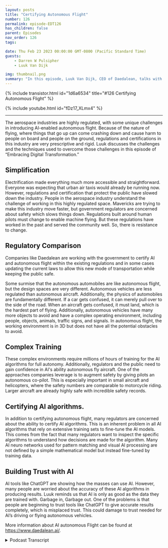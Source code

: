 ```yaml
---
layout: posts
title: "Certifying Autonomous Flight"
number: 126
permalink: episode-EDT126
has_children: false
parent: Episodes
nav_order: 126
tags:

date: Thu Feb 23 2023 00:00:00 GMT-0800 (Pacific Standard Time)
guests:
    - Darren W Pulsipher
    - Luuk Van Dijk

img: thumbnail.png
summary: "In this episode, Luuk Van Dijk, CEO of Daedalean, talks with Darren about how his company has developed a technique to help governments certify AI-empowered autonomous flight in a highly regulated industry."
---
```


{% include transistor.html id="1d6a6534" title="#126 Certifying Autonomous Flight" %}

{% include youtube.html id="fDz17_XLmx4" %}

---

<p>The aerospace industries are highly regulated, with some unique challenges in introducing AI-enabled autonomous flight. Because of the nature of flying, where things that go up can come crashing down and cause harm to people on board and people on the ground, regulations and certifications in this industry are very prescriptive and rigid. Luuk discusses the challenges and the techniques used to overcome those challenges in this episode of “Embracing Digital Transformation.”</p><h2> Simplification</h2>
<p>
Electrification made everything much more accessible and straightforward. Everyone was expecting that urban air taxis would already be running now. However, regulations and certification that protect the public have slowed down the industry. People in the aerospace industry understand the challenge of working in this highly regulated space. Mavericks are trying to make this industry move faster, but government regulators are concerned about safety which slows things down. Regulations built around human pilots must change to enable machine flying. But these regulations have worked in the past and served the community well. So, there is resistance to change.</p><h2> Regulatory Comparison</h2>
<p>
Companies like Daedalean are working with the government to certify AI and autonomous flight within the existing regulations and in some cases updating the current laws to allow this new mode of transportation while keeping the public safe.Some surmise that the autonomous automobiles are like autonomous flight, but the design spaces are very different. Autonomous vehicles are less regulated than autonomous aircraft. Additionally, the physics of automobiles are fundamentally different. If a car gets confused, it can merely pull over to the side of the road. When an aircraft gets confused, it must land, which is the hardest part of flying. Additionally, autonomous vehicles have many more objects to avoid and have a complex operating environment, including people, objects, animals, traffic signs, and signals. In autonomous flight, the working environment is in 3D but does not have all the potential obstacles to avoid.</p><h2> Complex Training</h2>
<p>
These complex environments require millions of hours of training for the AI algorithms for full autonomy. Additionally, regulators and the public need to gain confidence in AI's ability autonomous fly aircraft. One of the approaches companies leverage is to augment safety by giving pilots an autonomous co-pilot. This is especially important in small aircraft and helicopters, where the safety numbers are comparable to motorcycle riding. Larger aircraft are already highly safe with incredible safety records.</p><h2> Certifying AI algorithms.</h2>
<p>
In addition to certifying autonomous flight, many regulators are concerned about the ability to certify AI algorithms. This is an inherent problem in all AI algorithms that rely on extensive training sets to fine-tune the AI models. This comes from the fact that many regulators want to inspect the specific algorithms to understand how decisions are made for the algorithm. Many AI neuro networks used for pattern matching and visual AI processing are not defined by a simple mathematical model but instead fine-tuned by training data.</p><h2> Building Trust with AI</h2>
<p>
AI tools like ChatGPT are showing how the masses can use AI. However, many people are worried about the accuracy of these AI algorithms in producing results. Luuk reminds us that AI is only as good as the data they are trained with. Garbage in, Garbage out. One of the problems is that people are beginning to trust tools like ChatGPT to give accurate results completely, which is misplaced trust. This could damage to trust needed for AI’s driving or flying autonomous vehicles.More information about AI autonomous Flight can be found at https://www.daedalean.ai/.</p>
<p>

<details>
<summary> Podcast Transcript </summary>

<p>﻿1</p>
<p>Hello, this is Darren</p>
<p>Pulsipher, chief solution,architect of public sector at Intel.</p>
<p>And welcome to Embracing</p>
<p>Digital Transformation,where we investigate effective change,leveragingpeople process and technology.</p>
<p>On today's episode, certifyingautonomous flight is Luuk Van Dijk,</p>
<p>CEO of the Deadalean.</p>
<p>Luuk.</p>
<p>Welcome to the show.</p>
<p>Thanks for having me.</p>
<p>Hey, Luuk, you're the CEO of Daedalean,</p>
<p>Did I say it right?</p>
<p>Almost. I say the Daedalean.</p>
<p>But anyway, I when I chose the name,</p>
<p>I knew I was going to have to acceptall the pronunciations that people get.</p>
<p>So it's great talking to you.</p>
<p>We talked just briefly before this, and I.</p>
<p>I learn about your companythrough a former Intel employee.</p>
<p>Really fascinating stuff.</p>
<p>But before we get into that, Luuk,tell us a little bit about yourself.</p>
<p>Okay.</p>
<p>My name is Luuk Van Dijk.</p>
<p>I'm a physicist by training,actually a theoretical physicist,but I bluffed my waythrough a career of programing computers.</p>
<p>I moved from Zurichfrom the Netherlands, where I was born,and raised to Zurich in Switzerland.</p>
<p>When Google opened an officethere back in 2005,</p>
<p>I worked for Google for quite a long time.</p>
<p>Programing computers.</p>
<p>Then I had the good fortune.</p>
<p>Amazing opportunityto work for Space X on the flightcontrols in Hawthorne,</p>
<p>California for almost a year and a half.</p>
<p>Then, for various reasons that wedidn't go into, I returned to Switzerland,which is very nice and comfortableand an excellent place to raise kids.</p>
<p>And a couple of thingscame togetherthat made me decide to start this company.</p>
<p>Therewere a couple of things from my past.</p>
<p>Having worked for Google,having worked for Space X,seeing that you can do thingsthe aerospace way, you can do thingsthe Internet way, and you confuse themand do amazing things.</p>
<p>But certification is reallysomething that you should useto make your thing betterrather than see itas a bureaucratic handicap.</p>
<p>There was something I got fromthe episode.</p>
<p>The American style ambitionwas something that you have therethat you have less of hereand that you can do that.</p>
<p>Flying is an interesting problemspace to be in.</p>
<p>So these things came together and that'swhat made me decideto start Daedalean in 2016.</p>
<p>And our goal is to bring modern roboticsand artificialintelligence and machinelearning, innovation and all these thingsto the worldof certifiable flight control systems.</p>
<p>And the general belief back in 2016was that machine learning.</p>
<p>Nobody knows how that works.</p>
<p>Therefore it'sfundamentally un certifiable.</p>
<p>And on the other hand, the culturefrom academia and getting stuff to workor, you know, programing things for phonesis completely disjointfrom how you program stuff for aircraftor for rockets.</p>
<p>So I thought it would be interestingto join thatto bridge these gaps and to createa way touse thesemodern techniques in an aircraft,which is the solutionfor an actual interesting problems.</p>
<p>Namely, how do you fly at scalewithout relying very deepin the control loop on the human andso that's what we set out to do today.</p>
<p>We're about 100 people, mostly in Zurich.</p>
<p>I poached one of your employees.</p>
<p>Yes, you did.</p>
<p>The ones you just talkedabout to be my head of businessdevelopment in the United States.</p>
<p>So we have her name is my Aberdeen.</p>
<p>And she was supposed to be here with me,but she's currently developing business.</p>
<p>She had the Phenix, Arizona officeand dealswith all our key accounts of whichthere are many in the United States.</p>
<p>And then we have a little dataannotation office in Latvia,and the core of engineeringhappens here in Zurichand what we've built so far is visualbased systems that, you know,just like the human eyecan see where you are, where you can fly,where others are flying,that you fly into,and where you can land, which are arguablythe three most important things you doif you're on your ownin visual conditions in aircraft.</p>
<p>So do I mean, that was a lot. Yes.</p>
<p>I got to unpack a little bit of that.</p>
<p>So you're you're targetingprimarily these autonomousflying like air taxis in urban areas. And</p>
<p>I would love to have that.</p>
<p>I would, yes. Yes, I wouldn't. Right.</p>
<p>And they were definitely the inspirationto get started.</p>
<p>So in 2016,there were a couple of companies in</p>
<p>Germany and also the United Statesthat were, you know, startingwith these vehicles that were calledelectrical electric, vertical takeoffand landing for urban mobilityor a local regional mobility.</p>
<p>And what struck me wasthat electrification of the drive trainwould makewould make everything a lot simpler.</p>
<p>And things that are simpler are safer andcheaper and, you know, generally better.</p>
<p>And so the total number of aircraftthat are built in the worldin any given yearcurrently is around 5000, sorry, 3500.</p>
<p>So there's almost nothingcompared to 80 million cars.</p>
<p>But if this urban mobility takes off,you know, you're going to have 50,000 jobsor no 100,000 metersor even flying around the world,which would massively changethe way the aerospace industry is stacked.</p>
<p>So I thought, ha, there's an opportunitybecause how are these peoplegoing to find peoplewith a commercial pilot license?</p>
<p>So that's what got me started.</p>
<p>Since then, two things happened.</p>
<p>First of all, the timelines that I and</p>
<p>I guess everyone hadfor these urban mobilities was,you know, it should be flying by now.</p>
<p>Yeah, of course. Yeah.</p>
<p>And turns out that I so,so that didn't quite happen.</p>
<p>The other thing that happenedwas we saw that an existing aircraftthere is actually a lot of headroomand there's a lot of things to be done.</p>
<p>Also, we learned through discussionswith very people very high upthat the relevant authoritiesthat barging in and saying,oh, okay,we're going to take out the human,put in this computer here,trust us, it's safe.</p>
<p>You know, it'snot a it's not a recipe for success.</p>
<p>We knew thatyou have to actually certified,but they gave us the very important hintthat we should be a good copilotbefore we tried to be good pilots.</p>
<p>And that actually made us rethinkour whole marketing approach.</p>
<p>So with respect to DC vehicles, that wasdefinitely the targets we were going for.</p>
<p>I guess this is a general themein aerospace.</p>
<p>The timelines are so long.</p>
<p>The things are only started by peoplewho didn't get the memo.</p>
<p>It was hard.</p>
<p>No, I'm guilty,so I thought it would be done by now.</p>
<p>These things would be flying,but that doesn'tundercut the fundamental assumptionthat there's a viable business case hereby solving problems.</p>
<p>Some of these details are definitely goingto definitely going to happen.</p>
<p>And they will need thisbecause in current instrumentflight rules,you can have one air taxi over Londonand then everybody elsestay the hell out of the airspacebecause there's the air taxis there,everybody's there.</p>
<p>So if you want to fly 100 of these thingsover London or Paris or New York,you're going to have to do somethingdifferent than flying an instrument.</p>
<p>Rules flying visual rules.</p>
<p>You know, you get to maybe a couple more,but then the responsible partyto not fly into each otheris is own boards.</p>
<p>And so you have to have a systemthat flies much better than the humansto keep all these things apart.</p>
<p>You need to do some vehicles,visual communication, butyou can't really rely on a central systemthat solves it for everyone.</p>
<p>Because the rules of the air todayallow people just to fly there.</p>
<p>And these rules are set downin international treaties,the change in the timescale of years.</p>
<p>So one of our basic ingredients wasyou have to fly like a human betweenhumans in a system that's designedfrom 120 years ago around humans.</p>
<p>So humans are actually very deepin the control of holding a stick.</p>
<p>And in most aircraft theyif you let go of the sticks,eventually you will die by it.</p>
<p>So the autopilot does a trivial amount ofautomation in cruise,but for almost all aircraft,you have to disengage that by hand.</p>
<p>There's no helicopter. Yeah.</p>
<p>For example, to land.</p>
<p>And then there's a rulewhich in the United Statesis called the part 90 1113,which says thateven if you're flying instrument rulesor visual flight rules, doesn't matterif the conditions are visual, other peoplemight be flying on visual rules.</p>
<p>And that means it's your responsibilityto look out the windowto not fly into them.</p>
<p>So there's no instrument todaythat can do the looking out the window.</p>
<p>So it's it's actually on visual,it's in the law.</p>
<p>And these things change very slowly.</p>
<p>And there's a good reasonthat they are the way they are.</p>
<p>So there's there's bad reason,which is the legacy.</p>
<p>But the good reason is, well, it works.</p>
<p>And visual information is the highestdensity of information around us.</p>
<p>And it's on accident that we have eyesthat are sensitive spectrum.</p>
<p>So you want to build systemsthat can fly likea human evaluating that informationand fuzing it all.</p>
<p>This is another thing.</p>
<p>It is an aircraft today,very much not the case.</p>
<p>Every instrument is is by itselfclamoring for the attention of a pilotwho has the job of fuzing it all into onecoherent picture of the situation.</p>
<p>And this is on purpose because notall the instruments are equally reliableand you have to make some judgment calls.</p>
<p>I'm not forcing thisbecause I look outside and I can still seethat I'm following this coastline.</p>
<p>So somebody must have been messingwith my G.P.S.dips.</p>
<p>Generally, it's a world miraclethat the thing exists.</p>
<p>It's not actually safe enoughto conduct flight operations, for example.</p>
<p>You know,you're not supposed to land on zone.</p>
<p>We didn't do it,but you're not supposed to.</p>
<p>So the next thing you have to dois certify that because in the air,nothing nothing goes in an airplanewithout the FAA signing off on it.</p>
<p>You have it?</p>
<p>No, is a quick question on that,because it is.</p>
<p>Does the FAA kind of controlall the airspace throughout the world?</p>
<p>No, no. But no.</p>
<p>But I mean,but if if I get FAA approval on something,does everyone else kind of say, well,if you got FAA, it's good enough was So</p>
<p>I don't know.</p>
<p>I it's not it's not it's not that simple.</p>
<p>But between the FAAand the AASA, you know,if the systems get certified, then you'rethen then you're in a good start tothe rest of the worldwill probably recognize or compete with.</p>
<p>So there's differentkinds of certification.</p>
<p>This is about the instrumentsand the equipment.</p>
<p>The other crucial thing is the the rightsto operate in a certain way.</p>
<p>You know,</p>
<p>I have this airline, I fly from hereto there doing this kind of operations.</p>
<p>I you know, I do search and rescueor I have this commercial, we call itjust transporting people to holidays oror I have cargo or transports or organs orthat particular type of operationsalso subject to certification.</p>
<p>And there the FAA is,you know, is rules for airlines,also knownas the United States of America.</p>
<p>Yeah.</p>
<p>And the other rules, the other land,also known as the European Unionand some nearby things. Andso these are twoaspects that you have toyou have to both have and bring.</p>
<p>But so if you have those two,then you have a good start.</p>
<p>So so just real quick,because when you were talking,</p>
<p>I was thinking this sounds a lot like thethe problemsthat we're having with the autonomousvehicles and certification.</p>
<p>And I need visual. I need.</p>
<p>So would you say a lot of thethe technical andand political or certification issuesare very similar to autonomous vehicles?</p>
<p>In some ways, yes. In some ways not.</p>
<p>So we're really in a different cornerof the design space.</p>
<p>So first of all, drivingis very unregulated. No.</p>
<p>Compared to the airspace compared to.</p>
<p>Okay. Really.</p>
<p>And the other thing is that if you driveand your robot doesn't know what to doanymore, your robot can try to pull followup, you know, flash the red light.</p>
<p>I don't know.</p>
<p>Are we doing any more installing?</p>
<p>You can't do that in an airplane.</p>
<p>No, it's called landingand it's already the hardest thing.</p>
<p>So if your computerdoes not allow anymore,you know, you haveyou have quite a big problem.</p>
<p>So and from a, you know, physicistfrom a physics point of view,apart from the half empty squaredcomponent of your energy,you have the M times, G times thethe heightcomponent of the energy,which is the thing that really kills you.</p>
<p>That's what you do.</p>
<p>Yeah, yeah. Falling out of the sky and so,so with thatthe barrier to put, to try out the things,to put new thingsin is really far more rigorousthan in automotive.</p>
<p>In automotiveyou have the certification levelsfor the safety systems that goes to ICL,level B, which is the highest.</p>
<p>So ISO, ABC, D in Aerospace, it'scalled BULB, the design assurance level,which goes from E meaningno to cabin light, has no safety impact.</p>
<p>DC is or is the highest.</p>
<p>And one of the things your colleague,your ex colleagueanalyzed in her time at Intelis that there's ISO leadershighest level is roughlythe same amount of work is as Bell</p>
<p>C to get the goal is twice more worktwice biggera stack of paper with evidencethat it actually works as advertised.</p>
<p>So it's far more rigorous.</p>
<p>And one of the consequencesis that the systems that are allowed to dothis kind of things are really simple.</p>
<p>And you know, it's technology.</p>
<p>Of the 1980s and ninetiesand, youknow, they can do it super reliable.</p>
<p>But it's it's a fairly simple stuffand it requires a human to switchon and off if it if it doesn't workand is deliberately not integrated,it comes with all kinds.</p>
<p>So there's a there's a massive barrierto get into that space,but the robotic problemis actually much simpler.</p>
<p>So driving is a much harder problemthan flyingbecause in drivingyou have the super complex environmentwhere you have to understandthe difference between a rock and a dogand a traffic sign and a bicyclethat actually goes this way, or onewhen you're flying youto just avoid things.</p>
<p>Right? Right.</p>
<p>If you can see it, do not fly into itunless you really sureyou want to land on it.</p>
<p>So that's a problem.</p>
<p>And this is one of the things I alreadyrealized back when I started companies.</p>
<p>So that's the size of problem isyou can hope to solvewith a fairly small team, right?</p>
<p>So these are these cars that was,you know, in 2016, already morethan a decade on the way since the DARPA'schallenge was won by Sebastian Poon.</p>
<p>Uh, so, you know, you're going to needhundreds of millions of dollarsand insanely big teams,and you're going to have this big shakeoutbetween big companies trying to do this.</p>
<p>And then even then there'sgoing to be a valley of promisesand a the throes ofdespair.</p>
<p>Yeah, and all that.</p>
<p>So, you know, we havewe have small version of that, too.</p>
<p>But the general premisehas remained intactso that applying we canwe can actually do simple things.</p>
<p>And so one of the insane sides that camewith these comments from from peoplehigh up in the FAA,you know, be a good copilot firstis also made me realize that if youif you come in with okay</p>
<p>I'm going to take the human out,puts autopilot in,then you immediatelyhave the uphill battle to fight.</p>
<p>Oh, but is that safe enough?</p>
<p>Whereasthere are millions of pilots worldwidethat have to flysingle pilot operations for them.</p>
<p>What if we gave all these pilotsan extra copilot?</p>
<p>Extra copilot?</p>
<p>Now we have a clear safety case wherewe can start by adding immediate safety,also some cost.</p>
<p>But we'll we'll work on that separately.</p>
<p>So once we havethis copilot roll out, we can nowdo things that previously requiredto do a pilot operations.</p>
<p>Maybe we can do some of themwith the pilot and the electrical pilot,and then maybe in the course ofhundreds of thousands of flight hours,we can gather the evidencethat it's actually betterif the electric copilotdoes the landing in a takeoffbecause he tends to fly into here.</p>
<p>Most common thing with helicoptersis flying into a mast that you just saw.</p>
<p>You just forgot about it.</p>
<p>So things like that.</p>
<p>And then we can say, okay,we can move to the phase where,you know, it's betterif the human doesn't touch anythingand here's the evidence to do so.</p>
<p>And so these these are battlesthat will have to be fought onon actual data and and thingsthat are true and not a pipe dream.</p>
<p>So with respect to that,</p>
<p>I've had to tell my investors, listen,you know, in the course of the years,we have the understandingthat we're not going to be donein 2021, but definitely 2028.</p>
<p>There.</p>
<p>Good. I'm kidding.</p>
<p>So wewe are not in a hurry to do things wrong.</p>
<p>And you have to do this carefully.</p>
<p>So anyone who promises you beyond visualline of sight, full autonomyfor arbitrary operations next year,you know, good luck.</p>
<p>The technology may be in principle there,but the evidence that is going to getservice is not.</p>
<p>And that's just the autonomousflying part.</p>
<p>So for many of these new airframes,you also have, you know, you have newpropulsion, give new structures,you have new types of operations,everything is new.</p>
<p>So so they have to get certifiedindependent.</p>
<p>Right? Right, right.</p>
<p>So you have to firsthave your airframe certified,you know, to do pilot operations.</p>
<p>There are somethat want to go to autonomy directly.</p>
<p>But then they also say, okay, which is also going to take us longer to get started.</p>
<p>So in the meantime,we think we have a valid business casewith existing aircraft,uh, both rotorcraft and uh, and smalleraircraft, not the big parts.</p>
<p>That's called part 25, the big airliners.</p>
<p>They're not actually that broken.</p>
<p>So, you know, they're expensive,but they are super safe.</p>
<p>You know, there was a year recentlywhere there were zero crashes worldwideof any of these, and then the next onewas the big disaster.</p>
<p>But that was a common cause of extremethat we shall not discuss.</p>
<p>But so that is that's not the most brokenand it's not the most urgent fix.</p>
<p>But anything that's smaller,smaller than 19seats, all the helicopters,the probability to die per hour is roughlythe same as riding a motorcycle,which, you know, forsome people is acceptable. Butthere's a lot ofheadroom for safetyand also for scaling operations.</p>
<p>And yeah,so that's that's a very interesting field.</p>
<p>And so so,</p>
<p>Luca, a quick question, because the thingsthat you're learning aroundgetting this certificationfor autonomous, right?</p>
<p>Because now we have eyesand machine learningthat are starting to infiltrateall the work that we do, right?</p>
<p>Like Chad GPT is a great example, right,that we shaking the world Andcan I take any of the,any of the learnings that you guyshave learned onhow to certify autonomy for aircraft?</p>
<p>Can I can I take some of those learningsand apply them into other fields?</p>
<p>Um, perhaps yes,</p>
<p>I need to think about that.</p>
<p>But first we need to distinguishautonomy and, and a I thinkso first of all, air is of coursea marketing term.</p>
<p>It means and yes, we've asked quite,you know how to do yetbut so what we do is machine learningand the reason we do machine learningis that the only way to solve a problem,like is there an aircraft in this pictureor, you know, awarenesspictures, the runway just from pixels.</p>
<p>The only way to currently solvethat is by using machine learning.</p>
<p>So it's a means and moment.</p>
<p>And then these are building blocks.</p>
<p>You need to get to the types of operationsyou might want to do without pilots.</p>
<p>So if that's your end goal,your your, your, your bumper to this,we can already do thingsthat are not fully autonomousbut still add valuebecause there's no other instrumenton boardthat can look outside the window and say,ha, there's a runway.</p>
<p>Right? Right.</p>
<p>So, uh, that's on the AI.</p>
<p>Yeah. So, Soit's learning.</p>
<p>Learning, learning, learning. Yes.</p>
<p>So actually a large part of what we doas a company, which we haven'ttalked about in the last half hour yet, is</p>
<p>So first you need to make it work right?</p>
<p>Then you need to provide the evidencethat it works to get it certified.</p>
<p>What we have to do.</p>
<p>We also have to develop the theoryof how to produce the evidencethat it works for machine learning system.</p>
<p>And that's actually very interestingbecause because these normal traditional,simple avionics systems, they work or not,and you can test it and they work.</p>
<p>You know, you they take a couple of bitsof information out of the environmentand manipulate a couple of bits,even an engine controller for a turbineengine is relatively you know,it measures a couple of variablesand it controls a couple of variables,and it does very reliably.</p>
<p>And you can test thatand it's not trivial to get it right.</p>
<p>And it's it's easy to get it wrong,but we know how to do that.</p>
<p>So now you come in with a cameraas a sensor.</p>
<p>Now I have 12 megapixel and all these 12megapixels can have a valuebetween zero and two and 55.</p>
<p>So the input space is ginormous.</p>
<p>You know what?</p>
<p>What kind of statementdo you want to make about it works, Buteven the input space itself isis too large to make such a statement.</p>
<p>And there's not that for a reason.</p>
<p>If you could easily see this is the crispboundary between something that worksand doesn't work that you probably didn'tneed machine learning.</p>
<p>So you need machine learning to begin withbecause the problem nature is suchthat you need something that can dealwith the inherent uncertaintythat is the problem.</p>
<p>So what we did is we went to a user firstoff, the European version of the FAA,and we proposed a method,basically a framework to think about it.</p>
<p>And then they said that's very timelybecause we were just scratching our headwhat to do next.</p>
<p>And so, you know, come inand we did two projects with themcalled the Innovation Partnership projectsin whichwe paid Acer for their consultancy,but they added some consultants for freebecause the topic interested them selves.</p>
<p>And so a consequence of that was thatwe owned the outcome of that.</p>
<p>But then, you know, we wanted the worldto stop thinking that it was impossibleto certify these things.</p>
<p>So we published these reports or,you know, the bulk of it.</p>
<p>And then the FAAwas interestedand wanted to actually see if,if that would stick,if the rubber hits the runway, the tarmac.</p>
<p>And so we were invited todo a project with the FAA inthis was in 2021.</p>
<p>And that report also came outbecause the American taxpayermoney well-spent, entirely public.</p>
<p>And what we did there iswe looked at the visual learning guidanceand industry reports.</p>
<p>What we developedwas the theory of how to arguethat a machine learning component is safe,which is slightly differentthan normal hardware and software.</p>
<p>So we have the systemthat takes in the cameraand then there's a small bird in therethat tries to draw a box aroundan aircraft in the air,and it should be, which is really hard.</p>
<p>And also for humans.</p>
<p>So first of all, humansmiss most of thembecause they don't actually see that much.</p>
<p>But even though I can show you the imageand you go, isn't an aircraft, I'mnot sure could be cloudsand so you have to make a systemthat tries to make a judgment call,and then you have to guarantee thatthat system works well enough.</p>
<p>So first you have to establishwhat is well enough.</p>
<p>And we want to be able to see 95% of alltraffic that comes within this distance.</p>
<p>Okay, good.</p>
<p>So we have that system requirement.</p>
<p>Now, how suppose we make a componentthat gets it right 90% of the time,</p>
<p>Then you have to do two things.</p>
<p>You have to first make sure that thatin the context of the bigger system.</p>
<p>So fortunately,we don't have just one pictures to go on.</p>
<p>Also, when you land, it'snot like you look out the window once,close your eyes and then so, so sothere is some inherentdesign freedomyou have in making the system such thatthere's 90% actually multiple sizeto something large enough,or that technically that one -90%multiplies to something large enough,unlikely that you'll miss the runway orthat, you know, I'm not seeing the runway.</p>
<p>Let's not land here.</p>
<p>No, let's defer to a higher level system.</p>
<p>So that's one.</p>
<p>And then the other thing you have to dois you have to guaranteethat this 90% actually holdswhen you go out in flight.</p>
<p>So you train your system in the laband you evaluateand you tested, they say, okay, no,this is acceptable.</p>
<p>I have my system requirementswhich say that this is good enough.</p>
<p>Now I go out and suddenlythe sun is from the eastinstead of from the west,and my system completely falls apartbecause I'd never thought to testwith the sun coming from there.</p>
<p>So how do you guarantee thatthe thing actually still keeps workingwhen you go out into the wildand that turns out to be dependenton how you teach your data.</p>
<p>So in machine learning instead of lockingsome engineers in a room with chocolateand coffee and requirements and waitinguntil they produce some code that works,you have a computer programcalled the Machine Learning Algorithm,exploiting the design spaceof what's called the model,which is not a computer program.</p>
<p>And when you've come to an acceptablemodel,you go into point in the field,and that's driven by the data.</p>
<p>So what you need for thatis that the data that he used to evaluateyour performance onis actually representative of the datayou have out in the field, which is,you know, it sounds trivial and obvious,but it's actually a massive shiftfrom how things were,how you could do things in the moretraditional system.</p>
<p>Now youstill need those traditional methodsbecause this machine learning thingruns in software that runs on hardware.</p>
<p>So there's hardware stuff and certifiedthe software itself and certified,but there's an extra thing you have to do.</p>
<p>You have to certifythat the emergent behaviorof this new networkor whatever machine learning thing you didis adequate to do to solve the problemthat you are trying to solve.</p>
<p>So that's a whole thingthat we developed with Iowaand the FAA and that we're now testdriving with the partner.</p>
<p>Everything is in Florida and they'remaking for us the box of the camera.</p>
<p>We make the software and we're applyingfor what's called an STC supplemental typecertificate under the FAAwith concurrent validation by ASA.</p>
<p>And so the software in the hardwarewill be ready pretty soon.</p>
<p>And then there might be some more monthsbefore we're done presenting thethe the the safety argumentsto the FAA and the ASA.</p>
<p>And then we hope to be the firstsystem in the worldthat has an STC to design assurance level.</p>
<p>See this deal, seewhich is not trivial for machineand components and it's specificallyfor the application of traffic detectionfor human pilot assistance.</p>
<p>So it's not immediately, you know, themost ambitious, fully autonomous flying.</p>
<p>Here's a whole system that does everythingthat can putyou're taking it step by step, whichand it will be a beachheadinto certifiable machine learning systems.</p>
<p>So, you know, oncewe show that this is possibleand that we we we've covered the gaps,we have a system that has a clear safetybenefit, but it should actually workbecause if the beeps all the timeand there's no aircraft there, you know,that's actually dangerousif you give the pilot a falsesense of safety,it's actually also super dangerous.</p>
<p>So so we're going to have a systemthat actually needsa nontrivial safety barand that we use the methods to ensurethat the data was treated correctly.</p>
<p>Yeah.</p>
<p>Yeah.</p>
<p>Do you think I can use that same methodin other machine learning systems, like,for example, a forklift out in a factory?</p>
<p>Right.</p>
<p>I, I would, I would think yes.</p>
<p>So now we've cometo actually answer the questionthat you ask me 10 minutes agois this reusable salt?</p>
<p>So this method of assuringbased on the data.</p>
<p>So it's a combination of dataassurance guaranteesthat your machine learning component workand your architectural mitigationmake sure that the finite failureprobability actually adds up to somethingreasonable at the system level.</p>
<p>Those two things are</p>
<p>I think, generally applicableand and good serve elsewhere.</p>
<p>So yeah, so can can someonethat's in this field, right.</p>
<p>I mean, you don't want tocapture the whole machine learningcertification field that's just minutes.</p>
<p>Yes. Wherewhere can they get more informationon following the same approach because itsounds like it sounds like a verywell thought out,methodical approach that I would like.</p>
<p>Do you guys have a white paper?</p>
<p>Do you have anything?</p>
<p>So we havewe have some blog posts and white paperson our on our website deadline.</p>
<p>Not I.</p>
<p>So you don't have to remember whereall the vowels go,where we refer to some more things.</p>
<p>So we tend to focus on aerospacebecause it's a big enough problemand it's a large enough hurdle.</p>
<p>So the temptation to spread out eitherinto uncertified systems or into otherdomains is always high.</p>
<p>But we've managedto keep our relative tightfocus on manned flightsand yeah,no. And the reason I'm askingis a lot of my a lot of my customersand my listeners,they're dealing with machine learningand AI techniques now.</p>
<p>Right.</p>
<p>And they're trying to say,can I trust this?</p>
<p>Right, Because it's certified.</p>
<p>What what are the methods? Right, Right.</p>
<p>So for this particular applicationand we've tried this outparticularly on image processing,so convolutional Network that recognizesthings in images,that's what we're focused on.</p>
<p>Things probably change if you're talkingabout language processing.</p>
<p>So there's a whole setupthat you mentioned earlier.</p>
<p>So it's a massive accomplishment. Butit's it's full of garbage.</p>
<p>So in my opinion, it's so peoplepeople used to thinkas one of the applications of airis trying to understand morewhat human intelligence is like.</p>
<p>And when I look at these deep examples,</p>
<p>I'm not sure about human intelligence,but I have a great modelfor human stupidity, which is soyou mindlessly ramble and repeat stuffthat you read beforewithout any creative thought or insight,and it looks plausible.</p>
<p>But it's the kind of statement you,you know,you expect from the extremeson the political spectrum.</p>
<p>And there's no there's nobody.</p>
<p>The term Tea Party does not go well.</p>
<p>I hear myself say this, but now I hearmyself say, this doesn't sound right.</p>
<p>What irks me here.</p>
<p>So I actually</p>
<p>I actually interviewed GPT on on podcast.</p>
<p>Oh, okay.</p>
<p>And asked about ethics and biasand things.</p>
<p>And you're right,it was just regurgitating the things that.</p>
<p>Right.</p>
<p>So so that's actually dangerous if peopledon't realize how unreliable it is.</p>
<p>So I'm sure it's a great tooland it can be good to great use.</p>
<p>But so 20 years ago I remember</p>
<p>I told you I work at Google,so, you know, findingthings on the Internet was was hooray.</p>
<p>It was revolutionary. Yeah. Yeah. Things.</p>
<p>You know whatlittle footnote you know that we findit doesn't mean it's true right?</p>
<p>So you can find some things.</p>
<p>Wait. Hello? Hey.</p>
<p>So, yeah, nobody calls.</p>
<p>I think they Google my kids.</p>
<p>Think that Googleor Alexa knows everything.</p>
<p>Well, you know, we did our best, I say,on behalf of my former colleagues, butthere are some risks associated with it.</p>
<p>So now you have this great toolthat can you know, and it's it's a UI toolthat can do can be a great interfaceto a document search system.</p>
<p>But the crap that comes up, you know,it's garbage in, garbage out, right?</p>
<p>Well, so.</p>
<p>Well, no, it's more subtle,you know? It because it looksyou. You don't see it's garbage, right?</p>
<p>Yeah. No hardnumeric on it for sure.</p>
<p>To do too muchto put any kind of guarantee on it.</p>
<p>It's going to take some serious researchand it's going to boil downto the quality of the data.</p>
<p>So, you know, if you if you feed itopinions, you have the true factthat that was somebody's opinion,but that doesn't make it true.</p>
<p>So that's the subtlety.</p>
<p>I don't know how that's modeledin the generative</p>
<p>Transformer topology,but it might be a detail that the systemmay not actually deal with, but who knows?</p>
<p>So it's going to requiresomeone to sit down and think aboutwhat does it mean to certify it.</p>
<p>So that was actually our opening offerto either,you know,people think it's not certifiable,but certify what means to providecertainty. All right.</p>
<p>I think that's one of the different means.</p>
<p>So why don't we go overall the sources of uncertaintyand try to put bounds on them?</p>
<p>How how can we limit the uncertainty?</p>
<p>And sometimes uncertaintyis actually your friend.</p>
<p>So if you'reif you have a physics backgroundor you have some thermodynamics,you know that the law of large numbersand the simple limit theorem can actuallybe your friends and can can help things.</p>
<p>So Sebastian Thrun, who wrotewho won this</p>
<p>Darwin competition that basicallyjumpstarted the wholesale drivingmovement,he wrote a very good book about robotsin the introduction.</p>
<p>He spells outthat in the world is full of uncertainty.</p>
<p>So if you want to make robotsthat operate in the real world,you have to build systemsthat can deal with this uncertainty.</p>
<p>Uncertainty.</p>
<p>This is exactly wherewhere the the frictionwith aerospace was, because in aerospace,you know, we don't want any uncertainty.</p>
<p>If it's uncertain, it's illegal.</p>
<p>So you have all these systemsthat do very certain thingsand then all the uncertaintyis delegated to the human pilotwho sits there making judgment calls.</p>
<p>So if you just built one extra instrumentalong the same lines,you have one more instrument that clamorsfor attention and the pilot has to make.</p>
<p>So we start from the other side.</p>
<p>If you want to deal with this uncertainty.</p>
<p>First of all, we're going to fuzeall the sensors.</p>
<p>We're going to get thisevery bit of information we can get.</p>
<p>And then we build algorithms that trustnothing and try to sort outwhat's our state in the world.</p>
<p>And if you start designing from that side,then you're in this machinelearning territory.</p>
<p>So then you have to say, is that spotcertain enough to be an aircraftthat I want to make an evasive maneuver,or am I going to make a judgment callto not do that?</p>
<p>And so if you start designing itwith that goal,then you naturally arrive at, okay, now</p>
<p>I have to prove that this is good enough,and then so then are closerto certification of peopleas qualified pilots, which you do.</p>
<p>But, you know, you test them out a bitand then you broken your approvaland you trust them,then hard mathematical proof.</p>
<p>So that's I thinkthat's reallywhat we added to the discussion.</p>
<p>Well,</p>
<p>Luuk, this has been fascinating.</p>
<p>A whole new areafor me is autonomous flight.</p>
<p>I you know,</p>
<p>I don't know anything about it.</p>
<p>You've educated mequite a bit and machine learning.</p>
<p>I know a lot of a lot of my listenersare in the throes of this right nowbecause whether we like itor not, it has raised awarenessand at the end increasedthe possibilities where, yes, go.</p>
<p>And it's not a matter of liking or notliking.</p>
<p>It's, you know,the thing is there now, you know,and it's it's causingto to really thinkmore about machine learning.</p>
<p>So which is what the PC did in the 1980s,you know, is the brain capacityon our desk.</p>
<p>You know, it's goingto change everything. Lookgood.</p>
<p>It did. And then, you know,changed everything.</p>
<p>And now, you know, some of these thingswill change everything again,but probably not quite in the waywe expect, but probablyin the way that you don't expect.</p>
<p>So yeah, Yeah.</p>
<p>It'll be it'll be an interesting time.</p>
<p>Hey, thanks again, Luuk.</p>
<p>I appreciate the time.</p>
<p>Anytime.</p>
<p>Yeah, Got you.</p>
<p>Just tothank you for listeningto Embracing Digital Transformation today.</p>
<p>If you enjoyed our podcast,give it five stars on your favoritepodcasting site or YouTube channel.</p>
<p>You can find out more informationabout embracing digital transformationat embracingdigital.org.</p>
<p>Until nexttime, go out and do something wonderful.</p>

</details>
